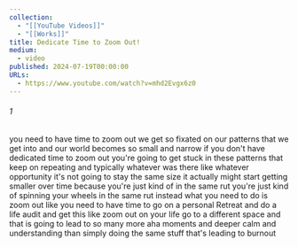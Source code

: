 ```yaml
---
collection:
  - "[[YouTube Videos]]"
  - "[[Works]]"
title: Dedicate Time to Zoom Out!
medium:
  - video
published: 2024-07-19T00:00:00
URLs:
  - https://www.youtube.com/watch?v=mhd2Evgx6z0
---
```


###### 1

you need to have time to zoom out we get so fixated on our patterns that we get into and our world becomes so small and narrow if you don't have dedicated time to zoom out you're going to get stuck in these patterns that keep on repeating and typically whatever was there like whatever opportunity it's not going to stay the same size it actually might start getting smaller over time because you're just kind of in the same rut you're just kind of spinning your wheels in the same rut instead what you need to do is zoom out like you need to have time to go on a personal Retreat and do a life audit and get this like zoom out on your life go to a different space and that is going to lead to so many more aha moments and deeper calm and understanding than simply doing the same stuff that's leading to burnout
